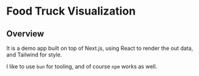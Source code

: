 # Food Truck Visualization

## Overview

It is a demo app built on top of Next.js, using React to render the out data, and Tailwind for style.

I like to use `bun` for tooling, and of course `npm` works as well.
